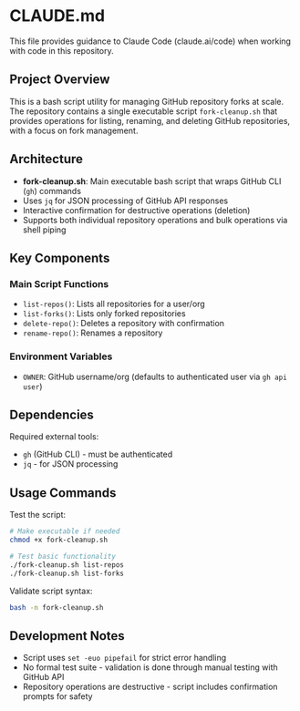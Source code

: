 # CLAUDE.md

This file provides guidance to Claude Code (claude.ai/code) when working with code in this repository.

## Project Overview

This is a bash script utility for managing GitHub repository forks at scale. The repository contains a single executable script `fork-cleanup.sh` that provides operations for listing, renaming, and deleting GitHub repositories, with a focus on fork management.

## Architecture

- **fork-cleanup.sh**: Main executable bash script that wraps GitHub CLI (`gh`) commands
- Uses `jq` for JSON processing of GitHub API responses
- Interactive confirmation for destructive operations (deletion)
- Supports both individual repository operations and bulk operations via shell piping

## Key Components

### Main Script Functions
- `list-repos()`: Lists all repositories for a user/org
- `list-forks()`: Lists only forked repositories
- `delete-repo()`: Deletes a repository with confirmation
- `rename-repo()`: Renames a repository

### Environment Variables
- `OWNER`: GitHub username/org (defaults to authenticated user via `gh api user`)

## Dependencies

Required external tools:
- `gh` (GitHub CLI) - must be authenticated
- `jq` - for JSON processing

## Usage Commands

Test the script:
```bash
# Make executable if needed
chmod +x fork-cleanup.sh

# Test basic functionality
./fork-cleanup.sh list-repos
./fork-cleanup.sh list-forks
```

Validate script syntax:
```bash
bash -n fork-cleanup.sh
```

## Development Notes

- Script uses `set -euo pipefail` for strict error handling
- No formal test suite - validation is done through manual testing with GitHub API
- Repository operations are destructive - script includes confirmation prompts for safety
